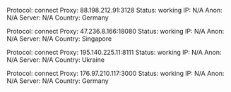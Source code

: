Protocol: connect
Proxy: 88.198.212.91:3128
Status: working
IP: N/A
Anon: N/A
Server: N/A
Country: Germany

Protocol: connect
Proxy: 47.236.8.166:18080
Status: working
IP: N/A
Anon: N/A
Server: N/A
Country: Singapore

Protocol: connect
Proxy: 195.140.225.11:8111
Status: working
IP: N/A
Anon: N/A
Server: N/A
Country: Ukraine

Protocol: connect
Proxy: 176.97.210.117:3000
Status: working
IP: N/A
Anon: N/A
Server: N/A
Country: Germany

